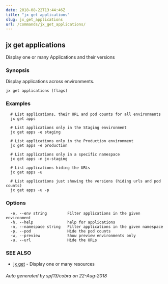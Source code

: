 ```yaml
---
date: 2018-08-22T13:44:46Z
title: "jx get applications"
slug: jx_get_applications
url: /commands/jx_get_applications/
---
```

## jx get applications

Display one or many Applications and their versions

### Synopsis

Display applications across environments.

```
jx get applications [flags]
```

### Examples

```
  # List applications, their URL and pod counts for all environments
  jx get apps
  
  # List applications only in the Staging environment
  jx get apps -e staging
  
  # List applications only in the Production environment
  jx get apps -e production
  
  # List applications only in a specific namespace
  jx get apps -n jx-staging
  
  # List applications hiding the URLs
  jx get apps -u
  
  # List applications just showing the versions (hiding urls and pod counts)
  jx get apps -u -p
```

### Options

```
  -e, --env string         Filter applications in the given environment
  -h, --help               help for applications
  -n, --namespace string   Filter applications in the given namespace
  -p, --pod                Hide the pod counts
  -w, --preview            Show preview environments only
  -u, --url                Hide the URLs
```

### SEE ALSO

* [jx get](/commands/jx_get/)	 - Display one or many resources

###### Auto generated by spf13/cobra on 22-Aug-2018
